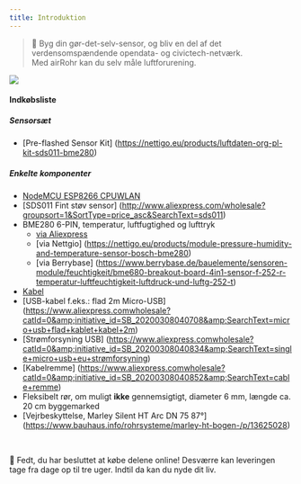 ```yaml
---
title: Introduktion
---
```

> 🚧 Byg din gør-det-selv-sensor, og bliv en del af det verdensomspændende opendata- og civictech-netværk. <br> Med airRohr kan du selv måle luftforurening.


<img src="..docsairrohrparticulate-matter-air-quality-sensor-kit.jpeg" loading="lazy">

#### Indkøbsliste
##### Sensorsæt
* [Pre-flashed Sensor Kit] (https://nettigo.eu/products/luftdaten-org-pl-kit-sds011-bme280)

##### Enkelte komponenter
* [NodeMCU ESP8266 CPUWLAN](https://www.aliexpress.com/wholesale?groupsort=1&SortType=price_asc&SearchText=nodemcu+v3+esp8266+ch340)
* [SDS011 Fint støv sensor] (http://www.aliexpress.com/wholesale?groupsort=1&SortType=price_asc&SearchText=sds011)
* BME280 6-PIN, temperatur, luftfugtighed og lufttryk
  - [via Aliexpress](https://www.aliexpress.com/wholesale?catId=0&initiative_id=SB_20200308040440&SearchText=bme280+-5V+%2B3.3V)
  - [via Nettgio] (https://nettigo.eu/products/module-pressure-humidity-and-temperature-sensor-bosch-bme280)
  - [via Berrybase] (https://www.berrybase.de/bauelemente/sensoren-module/feuchtigkeit/bme680-breakout-board-4in1-sensor-f-252-r-temperatur-luftfeuchtigkeit-luftdruck-und-luftg-252-t)
* [Kabel](http://www.aliexpress.comwholesale?groupsort=1&amp;SortType=price_asc&amp;SearchText=Dupont+kabel+20cm+kvinde-hunke)
* [USB-kabel f.eks.: flad 2m Micro-USB] (https://www.aliexpress.comwholesale?catId=0&amp;initiative_id=SB_20200308040708&amp;SearchText=micro+usb+flad+kablet+kabel+2m)
* [Strømforsyning USB] (https://www.aliexpress.comwholesale?catId=0&amp;initiative_id=SB_20200308040834&amp;SearchText=single+micro+usb+eu+strømforsyning)
* [Kabelremme] (https://www.aliexpress.comwholesale?catId=0&amp;initiative_id=SB_20200308040852&amp;SearchText=cable+remme)
* Fleksibelt rør, om muligt **ikke** gennemsigtigt, diameter 6 mm, længde ca. 20 cm byggemarked
* [Vejrbeskyttelse, Marley Silent HT Arc DN 75 87°] (https://www.bauhaus.info/rohrsysteme/marley-ht-bogen-/p/13625028)


<br>

🙌 Fedt, du har besluttet at købe delene online!
Desværre kan leveringen tage fra dage op til tre uger.
Indtil da kan du nyde dit liv️.
